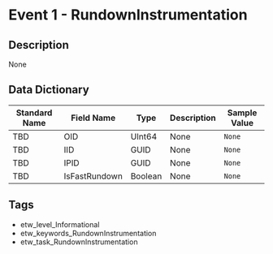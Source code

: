 # Event 1 - RundownInstrumentation

## Description
None

## Data Dictionary
|Standard Name|Field Name|Type|Description|Sample Value|
|---|---|---|---|---|
|TBD|OID|UInt64|None|`None`|
|TBD|IID|GUID|None|`None`|
|TBD|IPID|GUID|None|`None`|
|TBD|IsFastRundown|Boolean|None|`None`|

## Tags
* etw_level_Informational
* etw_keywords_RundownInstrumentation
* etw_task_RundownInstrumentation